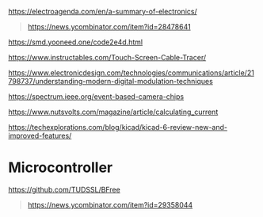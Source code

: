 https://electroagenda.com/en/a-summary-of-electronics/
> https://news.ycombinator.com/item?id=28478641

https://smd.yooneed.one/code2e4d.html

https://www.instructables.com/Touch-Screen-Cable-Tracer/


https://www.electronicdesign.com/technologies/communications/article/21798737/understanding-modern-digital-modulation-techniques


https://spectrum.ieee.org/event-based-camera-chips

https://www.nutsvolts.com/magazine/article/calculating_current

https://techexplorations.com/blog/kicad/kicad-6-review-new-and-improved-features/

# Microcontroller
https://github.com/TUDSSL/BFree
> https://news.ycombinator.com/item?id=29358044